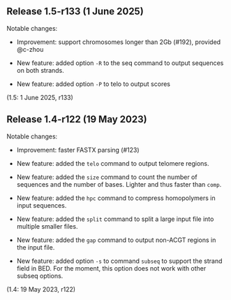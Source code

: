 Release 1.5-r133 (1 June 2025)
------------------------------

Notable changes:

 * Improvement: support chromosomes longer than 2Gb (#192), provided @c-zhou

 * New feature: added option `-R` to the seq command to output sequences on
   both strands.

 * New feature: added option `-P` to telo to output scores

(1.5: 1 June 2025, r133)



Release 1.4-r122 (19 May 2023)
------------------------------

Notable changes:

 * Improvement: faster FASTX parsing (#123)

 * New feature: added the `telo` command to output telomere regions.

 * New feature: added the `size` command to count the number of sequences and
   the number of bases. Lighter and thus faster than `comp`.

 * New feature: added the `hpc` command to compress homopolymers in input
   sequences.

 * New feature: added the `split` command to split a large input file into
   multiple smaller files.

 * New feature: added the `gap` command to output non-ACGT regions in the input
   file.

 * New feature: added option `-s` to command `subseq` to support the strand
   field in BED. For the moment, this option does not work with other subseq
   options.

(1.4: 19 May 2023, r122)
